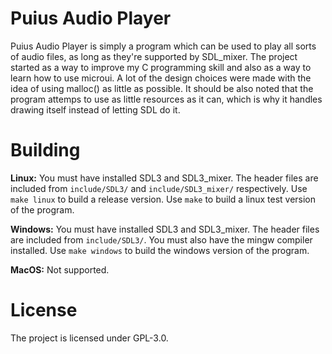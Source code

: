 # Puius Audio Player
Puius Audio Player is simply a program which can be used to play all sorts of audio files, as long as they're supported by SDL_mixer. The project started as a way to improve my C programming skill and also as a way to learn how to use microui. A lot of the design choices were made with the idea of using malloc() as little as possible. It should be also noted that the program attemps to use as little resources as it can, which is why it handles drawing itself instead of letting SDL do it.

# Building
**Linux:**
You must have installed SDL3 and SDL3_mixer. The header files are included from `include/SDL3/` and `include/SDL3_mixer/` respectively.
Use `make linux` to build a release version. Use `make` to build a linux test version of the program.

**Windows:**
You must have installed SDL3 and SDL3_mixer. The header files are included from `include/SDL3/`. You must also have the mingw compiler installed. Use `make windows` to build the windows version of the program.

**MacOS:**
Not supported.

# License
The project is licensed under GPL-3.0.

